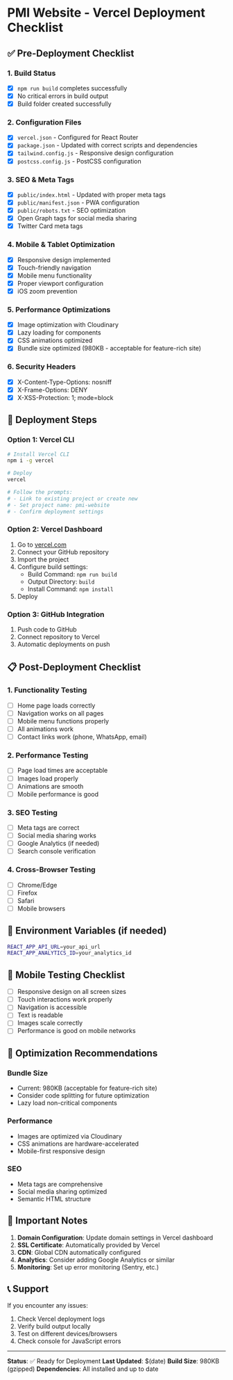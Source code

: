# PMI Website - Vercel Deployment Checklist

## ✅ Pre-Deployment Checklist

### 1. Build Status
- [x] `npm run build` completes successfully
- [x] No critical errors in build output
- [x] Build folder created successfully

### 2. Configuration Files
- [x] `vercel.json` - Configured for React Router
- [x] `package.json` - Updated with correct scripts and dependencies
- [x] `tailwind.config.js` - Responsive design configuration
- [x] `postcss.config.js` - PostCSS configuration

### 3. SEO & Meta Tags
- [x] `public/index.html` - Updated with proper meta tags
- [x] `public/manifest.json` - PWA configuration
- [x] `public/robots.txt` - SEO optimization
- [x] Open Graph tags for social media sharing
- [x] Twitter Card meta tags

### 4. Mobile & Tablet Optimization
- [x] Responsive design implemented
- [x] Touch-friendly navigation
- [x] Mobile menu functionality
- [x] Proper viewport configuration
- [x] iOS zoom prevention

### 5. Performance Optimizations
- [x] Image optimization with Cloudinary
- [x] Lazy loading for components
- [x] CSS animations optimized
- [x] Bundle size optimized (980KB - acceptable for feature-rich site)

### 6. Security Headers
- [x] X-Content-Type-Options: nosniff
- [x] X-Frame-Options: DENY
- [x] X-XSS-Protection: 1; mode=block

## 🚀 Deployment Steps

### Option 1: Vercel CLI
```bash
# Install Vercel CLI
npm i -g vercel

# Deploy
vercel

# Follow the prompts:
# - Link to existing project or create new
# - Set project name: pmi-website
# - Confirm deployment settings
```

### Option 2: Vercel Dashboard
1. Go to [vercel.com](https://vercel.com)
2. Connect your GitHub repository
3. Import the project
4. Configure build settings:
   - Build Command: `npm run build`
   - Output Directory: `build`
   - Install Command: `npm install`
5. Deploy

### Option 3: GitHub Integration
1. Push code to GitHub
2. Connect repository to Vercel
3. Automatic deployments on push

## 📋 Post-Deployment Checklist

### 1. Functionality Testing
- [ ] Home page loads correctly
- [ ] Navigation works on all pages
- [ ] Mobile menu functions properly
- [ ] All animations work
- [ ] Contact links work (phone, WhatsApp, email)

### 2. Performance Testing
- [ ] Page load times are acceptable
- [ ] Images load properly
- [ ] Animations are smooth
- [ ] Mobile performance is good

### 3. SEO Testing
- [ ] Meta tags are correct
- [ ] Social media sharing works
- [ ] Google Analytics (if needed)
- [ ] Search console verification

### 4. Cross-Browser Testing
- [ ] Chrome/Edge
- [ ] Firefox
- [ ] Safari
- [ ] Mobile browsers

## 🔧 Environment Variables (if needed)
```bash
REACT_APP_API_URL=your_api_url
REACT_APP_ANALYTICS_ID=your_analytics_id
```

## 📱 Mobile Testing Checklist
- [ ] Responsive design on all screen sizes
- [ ] Touch interactions work properly
- [ ] Navigation is accessible
- [ ] Text is readable
- [ ] Images scale correctly
- [ ] Performance is good on mobile networks

## 🎯 Optimization Recommendations

### Bundle Size
- Current: 980KB (acceptable for feature-rich site)
- Consider code splitting for future optimization
- Lazy load non-critical components

### Performance
- Images are optimized via Cloudinary
- CSS animations are hardware-accelerated
- Mobile-first responsive design

### SEO
- Meta tags are comprehensive
- Social media sharing optimized
- Semantic HTML structure

## 🚨 Important Notes

1. **Domain Configuration**: Update domain settings in Vercel dashboard
2. **SSL Certificate**: Automatically provided by Vercel
3. **CDN**: Global CDN automatically configured
4. **Analytics**: Consider adding Google Analytics or similar
5. **Monitoring**: Set up error monitoring (Sentry, etc.)

## 📞 Support

If you encounter any issues:
1. Check Vercel deployment logs
2. Verify build output locally
3. Test on different devices/browsers
4. Check console for JavaScript errors

---

**Status**: ✅ Ready for Deployment
**Last Updated**: $(date)
**Build Size**: 980KB (gzipped)
**Dependencies**: All installed and up to date 